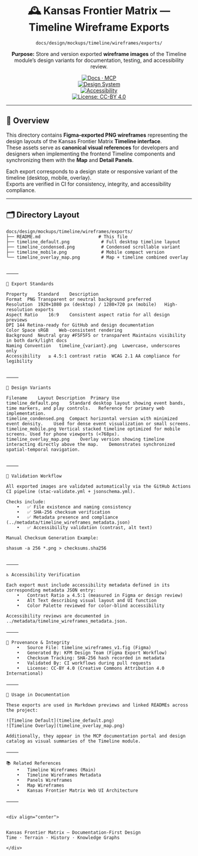 <div align="center">

# 🕰️ Kansas Frontier Matrix — Timeline Wireframe Exports  
`docs/design/mockups/timeline/wireframes/exports/`

**Purpose:** Store and version exported **wireframe images** of the Timeline module’s design variants for documentation, testing, and accessibility review.

[![Docs · MCP](https://img.shields.io/badge/Docs-MCP-blue)](../../../../../..)  
[![Design System](https://img.shields.io/badge/Design-System-green)](../../../../../..)  
[![Accessibility](https://img.shields.io/badge/Accessibility-WCAG%202.1%20AA-yellow)](../../../../../..)  
[![License: CC-BY 4.0](https://img.shields.io/badge/License-CC--BY%204.0-lightgrey)](../../../../../../LICENSE)

</div>

---

## 🧭 Overview

This directory contains **Figma-exported PNG wireframes** representing the design layouts of the Kansas Frontier Matrix **Timeline interface**.  
These assets serve as **canonical visual references** for developers and designers when implementing the frontend Timeline components and synchronizing them with the **Map** and **Detail Panels**.

Each export corresponds to a design state or responsive variant of the timeline (desktop, mobile, overlay).  
Exports are verified in CI for consistency, integrity, and accessibility compliance.

---

## 🗂️ Directory Layout

```text
docs/design/mockups/timeline/wireframes/exports/
├── README.md                      # This file
├── timeline_default.png            # Full desktop timeline layout
├── timeline_condensed.png          # Condensed scrollable variant
├── timeline_mobile.png             # Mobile compact version
└── timeline_overlay_map.png        # Map + timeline combined overlay


⸻

🧱 Export Standards

Property	Standard	Description
Format	PNG	Transparent or neutral background preferred
Resolution	1920×1080 px (desktop) / 1280×720 px (mobile)	High-resolution exports
Aspect Ratio	16:9	Consistent aspect ratio for all design previews
DPI	144	Retina-ready for GitHub and design documentation
Color Space	sRGB	Web-consistent rendering
Background	Neutral gray #F5F5F5 or transparent	Maintains visibility in both dark/light docs
Naming Convention	timeline_{variant}.png	Lowercase, underscores only
Accessibility	≥ 4.5:1 contrast ratio	WCAG 2.1 AA compliance for legibility


⸻

🧩 Design Variants

Filename	Layout Description	Primary Use
timeline_default.png	Standard desktop layout showing event bands, time markers, and play controls.	Reference for primary web implementation.
timeline_condensed.png	Compact horizontal version with minimized event density.	Used for dense event visualization or small screens.
timeline_mobile.png	Vertical stacked timeline optimized for mobile screens.	Used for phone viewports (<768px).
timeline_overlay_map.png	Overlay version showing timeline interacting directly above the map.	Demonstrates synchronized spatial-temporal navigation.


⸻

🧮 Validation Workflow

All exported images are validated automatically via the GitHub Actions CI pipeline (stac-validate.yml + jsonschema.yml).

Checks include:
	•	✅ File existence and naming consistency
	•	✅ SHA-256 checksum verification
	•	✅ Metadata presence and compliance (../metadata/timeline_wireframes_metadata.json)
	•	✅ Accessibility validation (contrast, alt text)

Manual Checksum Generation Example:

shasum -a 256 *.png > checksums.sha256


⸻

♿ Accessibility Verification

Each export must include accessibility metadata defined in its corresponding metadata JSON entry:
	•	Contrast Ratio ≥ 4.5:1 (measured in Figma or design review)
	•	Alt Text describing visual layout and UI function
	•	Color Palette reviewed for color-blind accessibility

Accessibility reviews are documented in ../metadata/timeline_wireframes_metadata.json.

⸻

🧾 Provenance & Integrity
	•	Source File: timeline_wireframes_v1.fig (Figma)
	•	Generated By: KFM Design Team (Figma Export Workflow)
	•	Checksum Tracking: SHA-256 hash recorded in metadata
	•	Validated By: CI workflows during pull requests
	•	License: CC-BY 4.0 (Creative Commons Attribution 4.0 International)

⸻

🧠 Usage in Documentation

These exports are used in Markdown previews and linked READMEs across the project:

![Timeline Default](timeline_default.png)
![Timeline Overlay](timeline_overlay_map.png)

Additionally, they appear in the MCP documentation portal and design catalog as visual summaries of the Timeline module.

⸻

📚 Related References
	•	Timeline Wireframes (Main)
	•	Timeline Wireframes Metadata
	•	Panels Wireframes
	•	Map Wireframes
	•	Kansas Frontier Matrix Web UI Architecture

⸻


<div align="center">


Kansas Frontier Matrix — Documentation-First Design
Time · Terrain · History · Knowledge Graphs

</div>
```

